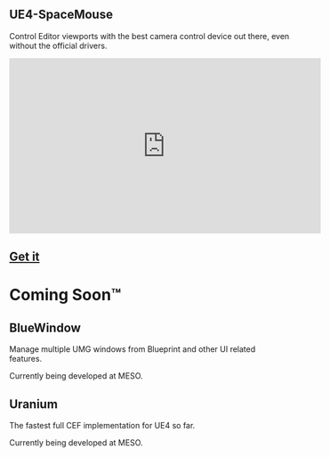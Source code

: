## UE4-SpaceMouse

Control Editor viewports with the best camera control device out there, even without the official drivers.

<iframe width="560" height="315" src="https://www.youtube-nocookie.com/embed/Qibig0gQWvE" frameborder="0" allow="accelerometer; autoplay; encrypted-media; gyroscope; picture-in-picture" allowfullscreen></iframe>

## [Get it](https://github.com/microdee/UE4-SpaceMouse)

# Coming Soon™

## BlueWindow

Manage multiple UMG windows from Blueprint and other UI related features.

Currently being developed at MESO.

## Uranium

The fastest full CEF implementation for UE4 so far.

Currently being developed at MESO.